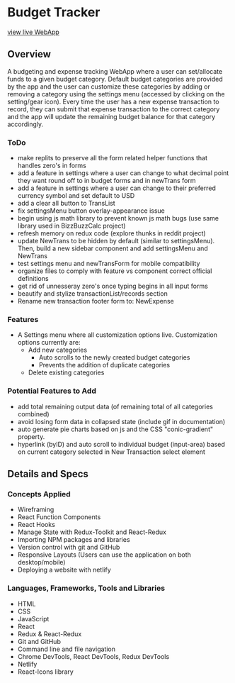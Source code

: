 # Budget Tracker

[view live WebApp](https://main--kesef-budget-tracker.netlify.app/)

## Overview

A budgeting and expense tracking WebApp where a user can set/allocate funds to a given budget category. Default budget categories are provided by the app and the user can customize these categories by adding or removing a category using the settings menu (accessed by clicking on the setting/gear icon). Every time the user has a new expense transaction to record, they can submit that expense transaction to the correct category and the app will update the remaining budget balance for that category accordingly.

### ToDo

- make replits to preserve all the form related helper functions that handles zero's in forms
- add a feature in settings where a user can change to what decimal point they want round off to in budget forms and in newTrans form
- add a feature in settings where a user can change to their preferred currency symbol and set default to USD
- add a clear all button to TransList
- fix settingsMenu button overlay-appearance issue
- begin using js math library to prevent known js math bugs (use same library used in BizzBuzzCalc project)
- refresh memory on redux code (explore thunks in reddit project)
- update NewTrans to be hidden by default (similar to settingsMenu). Then, build a new sidebar component and add settingsMenu and NewTrans
- test settings menu and newTransForm for mobile compatibility
- organize files to comply with feature vs component correct official definitions
- get rid of unnesseray zero's once typing begins in all input forms
- beautify and stylize transactionList/records section
- Rename new transaction footer form to: NewExpense

### Features

- A Settings menu where all customization options live. Customization options currently are:
  - Add new categories
    - Auto scrolls to the newly created budget categories
    - Prevents the addition of duplicate categories
  - Delete existing categories

### Potential Features to Add

- add total remaining output data (of remaining total of all categories combined)
- avoid losing form data in collapsed state (include gif in documentation)
- auto generate pie charts based on js and the CSS "conic-gradient" property.
- hyperlink (byID) and auto scroll to individual budget (input-area) based on current category selected in New Transaction select element

## Details and Specs

### Concepts Applied

- Wireframing
- React Function Components
- React Hooks
- Manage State with Redux-Toolkit and React-Redux
- Importing NPM packages and libraries
- Version control with git and GitHub
- Responsive Layouts (Users can use the application on both desktop/mobile)
- Deploying a website with netlify

### Languages, Frameworks, Tools and Libraries

- HTML
- CSS
- JavaScript
- React
- Redux & React-Redux
- Git and GitHub
- Command line and file navigation
- Chrome DevTools, React DevTools, Redux DevTools
- Netlify
- React-Icons library
